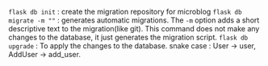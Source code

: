 `flask db init` : create the migration repository for microblog
`flask db migrate -m ""` : generates automatic migrations. The `-m` option adds a short descriptive text to the migration(like git). This command does not make any changes to the database, it just generates the migration script.
`flask db upgrade` : To apply the changes to the database.
snake case : User -> user, AddUser -> add_user.